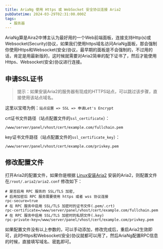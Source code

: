 ```yaml
---
title: AriaNg 使用 Https 或 WebSocket 安全协议连接 Aria2
pubDatetime: 2024-03-29T02:31:00.000Z
tags:
  - 服务器
---
```


AriaNg算是Aira2中博主认为最好用的一个Web前端面板，连接支持Http(s)或Websocket(Security)协议，如果我们使用https域名访问AriaNg面板，那会强制你使用Https和Websocket(安全)协议，最早期的面板是不会强制的，不过用的话，肯定是用最新版的，这时候就需要对Aria2简单的配下证书了，然后才能使用Https、Websocket(安全)协议进行连接。

## 申请SSL证书

> 提示：如果安装Aria2的服务器有现成的HTTPS站点，可以跳过该步骤，直接使用该站点域名。

这里以宝塔为例：`站点设置 => SSL => 申请Let's Encrypt`

crt证书文件路径（站点配置文件的`ssl_certificate`）：

```
/www/server/panel/vhost/cert/example.com/fullchain.pem
```

key证书文件路径（站点配置文件的`ssl_certificate_key`）：

```
/www/server/panel/vhost/cert/example.com/privkey.pem
```

## 修改配置文件

打开Aria2的配置文件，如果你是根据 [Linux安装Aria2][1] 安装的Aria2，则配置文件在`/root/.aria2/aria2.conf`
修改如下：

```
# 是否启用 RPC 服务的 SSL/TLS 加密,
# 启用加密后 RPC 服务需要使用 https 或者 wss 协议连接
rpc-secure=true
# 在 RPC 服务中启用 SSL/TLS 加密时的证书文件(.pem/.crt)
rpc-certificate=/www/server/panel/vhost/cert/example.com/fullchain.pem
# 在 RPC 服务中启用 SSL/TLS 加密时的私钥文件(.key)
rpc-private-key=/www/server/panel/vhost/cert/example.com/privkey.pem
```

如果配置文件没有以上参数的，可以手动添加，修改完成后，重启Aria2生效即可，此时Https和Websocket(安全)协议就都可以用了，然后AriaNg配置RPC信息的时候，直接填写域名、密匙即可。

[1]: https://ponjs.com/archives/11.html

